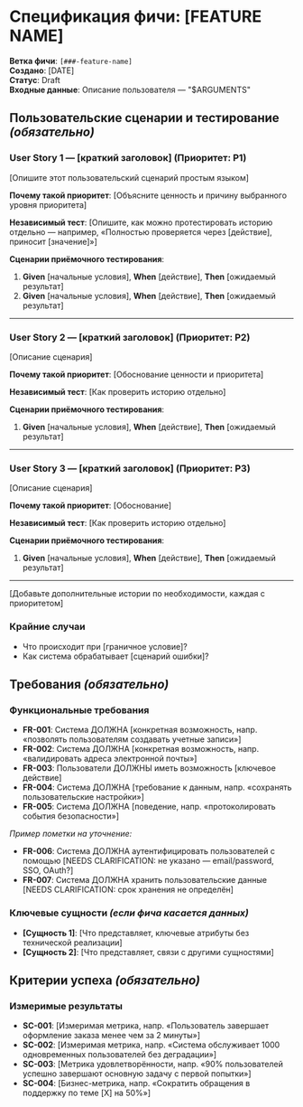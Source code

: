 # Спецификация фичи: [FEATURE NAME]

**Ветка фичи**: `[###-feature-name]`  
**Создано**: [DATE]  
**Статус**: Draft  
**Входные данные**: Описание пользователя — "$ARGUMENTS"

## Пользовательские сценарии и тестирование *(обязательно)*

<!--
  ВАЖНО: Пользовательские истории должны быть ПРИОРИТЕТНЫМИ и представлять
  собой пользовательские пути в порядке важности. Каждая история/путь должна
  быть НЕЗАВИСИМО ТЕСТИРУЕМОЙ — то есть, реализовав всего ОДНУ историю, вы
  получаете работоспособный MVP, который приносит пользу.
  
  Присваивайте приоритеты (P1, P2, P3 и т.д.). Рассматривайте каждую историю как
  самостоятельный срез функциональности, который можно:
  - Разрабатывать независимо
  - Тестировать независимо
  - Доставлять независимо
  - Демонстрировать пользователям независимо
-->

### User Story 1 — [краткий заголовок] (Приоритет: P1)

[Опишите этот пользовательский сценарий простым языком]

**Почему такой приоритет**: [Объясните ценность и причину выбранного уровня приоритета]

**Независимый тест**: [Опишите, как можно протестировать историю отдельно — например, «Полностью проверяется через [действие], приносит [значение]»]

**Сценарии приёмочного тестирования**:

1. **Given** [начальные условия], **When** [действие], **Then** [ожидаемый результат]
2. **Given** [начальные условия], **When** [действие], **Then** [ожидаемый результат]

---

### User Story 2 — [краткий заголовок] (Приоритет: P2)

[Описание сценария]

**Почему такой приоритет**: [Обоснование ценности и приоритета]

**Независимый тест**: [Как проверить историю отдельно]

**Сценарии приёмочного тестирования**:

1. **Given** [начальные условия], **When** [действие], **Then** [ожидаемый результат]

---

### User Story 3 — [краткий заголовок] (Приоритет: P3)

[Описание сценария]

**Почему такой приоритет**: [Обоснование]

**Независимый тест**: [Как проверить историю отдельно]

**Сценарии приёмочного тестирования**:

1. **Given** [начальные условия], **When** [действие], **Then** [ожидаемый результат]

---

[Добавьте дополнительные истории по необходимости, каждая с приоритетом]

### Крайние случаи

<!--
  ВАЖНО: Содержимое ниже — примеры-заглушки. Замените их реальными крайними
  случаями, относящимися к вашей фиче.
-->

- Что происходит при [граничное условие]?
- Как система обрабатывает [сценарий ошибки]?

## Требования *(обязательно)*

<!--
  ВАЖНО: Ниже приведены примеры-заглушки. Замените требованиями вашей фичи.
-->

### Функциональные требования

- **FR-001**: Система ДОЛЖНА [конкретная возможность, напр. «позволять пользователям создавать учетные записи»]
- **FR-002**: Система ДОЛЖНА [конкретная возможность, напр. «валидировать адреса электронной почты»]  
- **FR-003**: Пользователи ДОЛЖНЫ иметь возможность [ключевое действие]
- **FR-004**: Система ДОЛЖНА [требование к данным, напр. «сохранять пользовательские настройки»]
- **FR-005**: Система ДОЛЖНА [поведение, напр. «протоколировать события безопасности»]

*Пример пометки на уточнение:*

- **FR-006**: Система ДОЛЖНА аутентифицировать пользователей с помощью [NEEDS CLARIFICATION: не указано — email/password, SSO, OAuth?]
- **FR-007**: Система ДОЛЖНА хранить пользовательские данные [NEEDS CLARIFICATION: срок хранения не определён]

### Ключевые сущности *(если фича касается данных)*

- **[Сущность 1]**: [Что представляет, ключевые атрибуты без технической реализации]
- **[Сущность 2]**: [Что представляет, связи с другими сущностями]

## Критерии успеха *(обязательно)*

<!--
  ВАЖНО: Определите измеримые критерии успеха.
  Они должны быть технологически нейтральными и проверяемыми.
-->

### Измеримые результаты

- **SC-001**: [Измеримая метрика, напр. «Пользователь завершает оформление заказа менее чем за 2 минуты»]
- **SC-002**: [Измеримая метрика, напр. «Система обслуживает 1000 одновременных пользователей без деградации»]
- **SC-003**: [Метрика удовлетворённости, напр. «90% пользователей успешно завершают основную задачу с первой попытки»]
- **SC-004**: [Бизнес-метрика, напр. «Сократить обращения в поддержку по теме [X] на 50%»]
